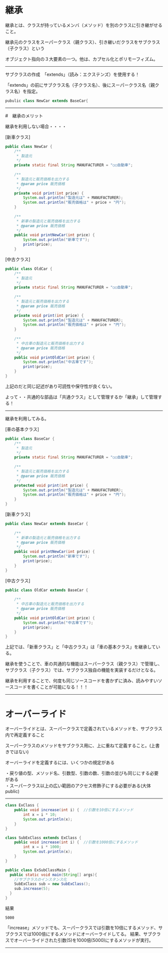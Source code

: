 # 継承
継承とは、クラスが持っているメンバ（メソッド）を別のクラスに引き継がせること。

継承元のクラスをスーパークラス（親クラス）、引き継いだクラスをサブクラス（子クラス）という

オブジェクト指向の３大要素の一つ。他は、カプセル化とポリモーフィズム。

---
サブクラスの作成　「extends」（読み：エクステンズ）を使用する！

「extends」の前にサブクラス名（子クラス名）、後にスーパークラス名（親クラス名）を指定。
```Java
pubulic class NewCar extends BaseCar{
```
---

#　継承のメリット

継承を利用しない場合・・・・

[新車クラス]
```java
public class NewCar {
    /**
     * 製造元
     */
    private static final String MANUFACTURER = "○○自動車";
    
    /**
     * 製造元と販売価格を出力する
     * @param price 販売価格
     */
    private void print(int price) {
        System.out.println("製造元は" + MANUFACTURER);
        System.out.println("販売価格は" + price + "円");
    }
    
    /**
     * 新車の製造元と販売価格を出力する
     * @param price 販売価格
     */
    public void printNewCar(int price) {
        System.out.println("新車です");
        print(price);
    }

```
[中古クラス]
```java
public class OldCar {
    /**
     * 製造元
     */
    private static final String MANUFACTURER = "○○自動車";
    
    /**
     * 製造元と販売価格を出力する
     * @param price 販売価格
     */
    private void print(int price) {
        System.out.println("製造元は" + MANUFACTURER);
        System.out.println("販売価格は" + price + "円");
    }
    
    /**
     * 中古車の製造元と販売価格を出力する
     * @param price 販売価格
     */
    public void printOldCar(int price) {
        System.out.println("中古車です");
        print(price);
    }
}
```
上記のだと同じ記述があり可読性や保守性が良くない。

よって・・共通的な部品は「共通クラス」として管理するか「継承」して管理する！

---
継承を利用してみる。

[車の基本クラス]
```java
public class BaseCar {
    /**
     * 製造元
     */
    private static final String MANUFACTURER = "○○自動車";
    
    /**
     * 製造元と販売価格を出力する
     * @param price 販売価格
     */
    protected void print(int price) {
        System.out.println("製造元は" + MANUFACTURER);
        System.out.println("販売価格は" + price + "円");
    }
}
```
[新車クラス]
```java
public class NewCar extends BaseCar {
    
    /**
     * 新車の製造元と販売価格を出力する
     * @param price 販売価格
     */
    public void printNewCar(int price) {
        System.out.println("新車です");
        print(price);
    }
}
```

[中古クラス]
```java
public class OldCar extends BaseCar {
    
    /**
     * 中古車の製造元と販売価格を出力する
     * @param price 販売価格
     */
    public void printOldCar(int price) {
        System.out.println("中古車です");
        print(price);
    }
}
```
上記では、「新車クラス」と「中古クラス」は「車の基本クラス」を継承している。

継承を使うことで、車の共通的な機能はスーパークラス（親クラス）で管理し、サブクラス（子クラス）では、サブクラス独自の機能を実装するだけとなる。

継承を利用することで、何度も同じソースコードを書かずに済み、読みやすいソースコードを書くことが可能になる！！！

---
# オーバーライド

オーバーライドとは、スーパークラスで定義されているメソッドを、サブクラス内で再定義すること

スーパークラスのメソッドをサブクラス用に、上に重ねて定義すること。(上書きではない)

オーバーライドを定義するには、いくつかの規定がある

・戻り値の型、メソッド名、引数型、引数の数、引数の並びも同じにする必要がある   
・スーパークラス以上の広い範囲のアクセス修飾子にする必要がある(大体public)

---

```ExClass.java
class ExClass {
    public void increase(int i) {  //引数を10倍にするメソッド
        int x = i * 10;
        System.out.println(x);
    }
}
```
```SubExClass.java
class SubExClass extends ExClass {
    public void increase(int i) {  //引数を1000倍にするメソッド
        int x = i * 1000;
        System.out.println(x);
    }
}
```

```ExSubClassMain.java
public class ExSubClassMain {
  public static void main(String[] args){
    //サブクラスのインスタンス化
    SubExClass sub = new SubExClass();
    sub.increase(5);
  }
}
```

結果
```
5000
```
「increase」メソッドでも、スーパークラスでは引数を10倍にするメソッド、サブクラスでは1000倍にするメソッドにオーバーライドしてる。
結果、サブクラスでオーバーライドされた引数(5)を1000倍(5000)にするメソッドが実行。

---



